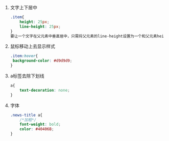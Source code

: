 1. 文字上下居中

   ~~~css
   .item{
       height: 25px;
       line-height: 25px;
   }
   要让一个文字在父元素中垂直居中，只需将父元素的line-height设置为一个和父元素height一样的值
   ~~~

2. 鼠标移动上去显示样式

   ~~~css
   .item:hover{
   	background-color: #d9d9d9;
   }
   ~~~

3. a标签去除下划线

   ~~~css
   a{
       text-decoration: none;
   }
   ~~~

4. 字体

   ~~~css
   .news-title a{
       /*加粗*/
       font-weight: bold;
       color: #40406B;
   }
   ~~~

   

   